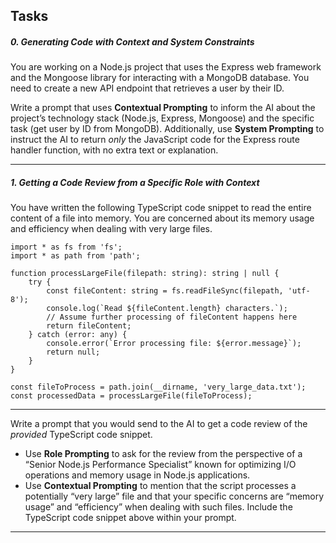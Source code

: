 ## Tasks

##### 0\. Generating Code with Context and System Constraints

You are working on a Node.js project that uses the Express web framework and the Mongoose library for interacting with a MongoDB database. You need to create a new API endpoint that retrieves a user by their ID.

Write a prompt that uses **Contextual Prompting** to inform the AI about the project’s technology stack (Node.js, Express, Mongoose) and the specific task (get user by ID from MongoDB). Additionally, use **System Prompting** to instruct the AI to return _only_ the JavaScript code for the Express route handler function, with no extra text or explanation.

---

##### 1\. Getting a Code Review from a Specific Role with Context

You have written the following TypeScript code snippet to read the entire content of a file into memory. You are concerned about its memory usage and efficiency when dealing with very large files.

```
import * as fs from 'fs';
import * as path from 'path';

function processLargeFile(filepath: string): string | null {
    try {
        const fileContent: string = fs.readFileSync(filepath, 'utf-8');
        console.log(`Read ${fileContent.length} characters.`);
        // Assume further processing of fileContent happens here
        return fileContent;
    } catch (error: any) {
        console.error(`Error processing file: ${error.message}`);
        return null;
    }
}

const fileToProcess = path.join(__dirname, 'very_large_data.txt');
const processedData = processLargeFile(fileToProcess);
```

---

Write a prompt that you would send to the AI to get a code review of the _provided_ TypeScript code snippet.

- Use **Role Prompting** to ask for the review from the perspective of a “Senior Node.js Performance Specialist” known for optimizing I/O operations and memory usage in Node.js applications.
- Use **Contextual Prompting** to mention that the script processes a potentially “very large” file and that your specific concerns are “memory usage” and “efficiency” when dealing with such files. Include the TypeScript code snippet above within your prompt.

---
